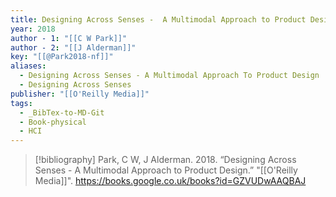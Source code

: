 ```yaml
---
title: Designing Across Senses -  A Multimodal Approach to Product Design
year: 2018
author - 1: "[[C W Park]]"
author - 2: "[[J Alderman]]"
key: "[[@Park2018-nf]]"
aliases:
  - Designing Across Senses - A Multimodal Approach To Product Design
  - Designing Across Senses
publisher: "[[O'Reilly Media]]"
tags:
  - _BibTex-to-MD-Git
  - Book-physical
  - HCI
---
```


> [!bibliography]
> Park, C W, J Alderman. 2018. “Designing Across Senses -  A Multimodal Approach to Product Design.” "[[O'Reilly Media]]". https://books.google.co.uk/books?id=GZVUDwAAQBAJ